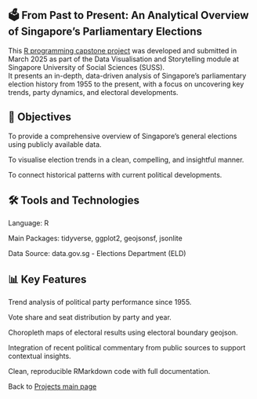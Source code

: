 ## 🗳️ From Past to Present: An Analytical Overview of Singapore’s Parliamentary Elections  
This [R programming capstone project](https://cheeweeng.github.io/R_prog_capstone_project/ANL501_ECA.html ) was developed and submitted in March 2025 as part of the Data Visualisation and Storytelling module at Singapore University of Social Sciences (SUSS).   
It presents an in-depth, data-driven analysis of Singapore’s parliamentary election history from 1955 to the present, with a focus on uncovering key trends, party dynamics, and electoral   developments.
## 📌 Objectives
To provide a comprehensive overview of Singapore’s general elections using publicly available data.

To visualise election trends in a clean, compelling, and insightful manner.

To connect historical patterns with current political developments.
## 🛠️ Tools and Technologies
Language: R

Main Packages: tidyverse, ggplot2, geojsonsf, jsonlite

Data Source: data.gov.sg - Elections Department (ELD)

## 📊 Key Features
Trend analysis of political party performance since 1955.

Vote share and seat distribution by party and year.

Choropleth maps of electoral results using electoral boundary geojson.

Integration of recent political commentary from public sources to support contextual insights.

Clean, reproducible RMarkdown code with full documentation.  

Back to [Projects main page](https://cheeweeng.github.io)
